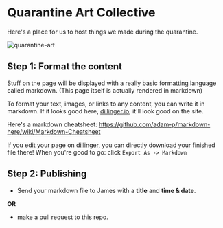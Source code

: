 # Quarantine Art Collective

Here's a place for us to host things we made during the quarantine.

![quarantine-art](https://static.boredpanda.com/blog/wp-content/uploads/2020/03/quarantine-coronavirus-jokes-memes-5e6f28da3b034__700.jpg)

## Step 1: Format the content
Stuff on the page will be displayed with a really basic formatting language called markdown. (This page itself is actually rendered in markdown)

To format your text, images, or links to any content, you can write it in markdown. If it looks good here, [dillinger.io](https://dillinger.io), it'll look good on the site.

Here's a markdown cheatsheet: https://github.com/adam-p/markdown-here/wiki/Markdown-Cheatsheet

If you edit your page on [dillinger](https://dillinger.io), you can directly download your finished file there! When you're good to go: click `Export As -> Markdown`


## Step 2: Publishing
- Send your markdown file to James with a **title** and **time & date**.

 **OR** 

- make a pull request to this repo.

